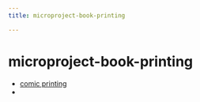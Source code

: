 ```yaml
---
title: microproject-book-printing

---
```


# microproject-book-printing

* [comic printing](https://www.grekoprinting-comixwellspring.com/comics-saddle-stitch-staple-binding/#product-option)
* 
